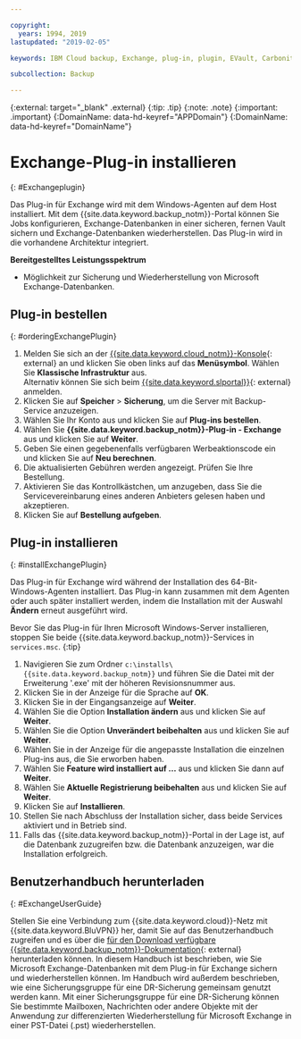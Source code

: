 ```yaml
---

copyright:
  years: 1994, 2019
lastupdated: "2019-02-05"

keywords: IBM Cloud backup, Exchange, plug-in, plugin, EVault, Carbonite

subcollection: Backup

---
```

{:external: target="_blank" .external}
{:tip: .tip}
{:note: .note}
{:important: .important}
{:DomainName: data-hd-keyref="APPDomain"}
{:DomainName: data-hd-keyref="DomainName"}

# Exchange-Plug-in installieren
{: #Exchangeplugin}

Das Plug-in für Exchange wird mit dem Windows-Agenten auf dem Host installiert. Mit dem {{site.data.keyword.backup_notm}}-Portal können Sie Jobs konfigurieren, Exchange-Datenbanken in einer sicheren, fernen Vault sichern und Exchange-Datenbanken wiederherstellen. Das Plug-in wird in die vorhandene Architektur integriert.

**Bereitgestelltes Leistungsspektrum**

- Möglichkeit zur Sicherung und Wiederherstellung von Microsoft Exchange-Datenbanken.

## Plug-in bestellen
{: #orderingExchangePlugin}

1. Melden Sie sich an der [{{site.data.keyword.cloud_notm}}-Konsole](https://{DomainName}){: external} an und klicken Sie oben links auf das **Menüsymbol**. Wählen Sie **Klassische Infrastruktur** aus. <br/>
   Alternativ können Sie sich beim [{{site.data.keyword.slportal}}](https://control.softlayer.com/){: external} anmelden.
2. Klicken Sie auf **Speicher** > **Sicherung**, um die Server mit Backup-Service anzuzeigen.
3. Wählen Sie Ihr Konto aus und klicken Sie auf **Plug-ins bestellen**.
4. Wählen Sie **{{site.data.keyword.backup_notm}}-Plug-in - Exchange** aus und klicken Sie auf **Weiter**.
5. Geben Sie einen gegebenenfalls verfügbaren Werbeaktionscode ein und klicken Sie auf **Neu berechnen**.
6. Die aktualisierten Gebühren werden angezeigt. Prüfen Sie Ihre Bestellung.
7. Aktivieren Sie das Kontrollkästchen, um anzugeben, dass Sie die Servicevereinbarung eines anderen Anbieters gelesen haben und akzeptieren.
8. Klicken Sie auf **Bestellung aufgeben**.

## Plug-in installieren
{: #installExchangePlugin}

Das Plug-in für Exchange wird während der Installation des 64-Bit-Windows-Agenten installiert. Das Plug-in kann zusammen mit dem Agenten oder auch später installiert werden, indem die Installation mit der Auswahl **Ändern** erneut ausgeführt wird.

Bevor Sie das Plug-in für Ihren Microsoft Windows-Server installieren, stoppen Sie beide {{site.data.keyword.backup_notm}}-Services in `services.msc`.
{:tip}

1. Navigieren Sie zum Ordner `c:\installs\{{site.data.keyword.backup_notm}}` und führen Sie die Datei mit der Erweiterung '.exe' mit der höheren Revisionsnummer aus.
2. Klicken Sie in der Anzeige für die Sprache auf **OK**.
3. Klicken Sie in der Eingangsanzeige auf **Weiter**.
4. Wählen Sie die Option **Installation ändern** aus und klicken Sie auf **Weiter**.
5. Wählen Sie die Option **Unverändert beibehalten** aus und klicken Sie auf **Weiter**.
6. Wählen Sie in der Anzeige für die angepasste Installation die einzelnen Plug-ins aus, die Sie erworben haben.
7. Wählen Sie **Feature wird installiert auf ...** aus und klicken Sie dann auf **Weiter**.
8. Wählen Sie **Aktuelle Registrierung beibehalten** aus und klicken Sie auf **Weiter**.
9. Klicken Sie auf **Installieren**.
10. Stellen Sie nach Abschluss der Installation sicher, dass beide Services aktiviert und in Betrieb sind.
11. Falls das {{site.data.keyword.backup_notm}}-Portal in der Lage ist, auf die Datenbank zuzugreifen bzw. die Datenbank anzuzeigen, war die Installation erfolgreich.

## Benutzerhandbuch herunterladen
{: #ExchangeUserGuide}

Stellen Sie eine Verbindung zum {{site.data.keyword.cloud}}-Netz mit {{site.data.keyword.BluVPN}} her, damit Sie auf das Benutzerhandbuch zugreifen und es über die [für den Download verfügbare {{site.data.keyword.backup_notm}}-Dokumentation](http://downloads.service.softlayer.com/evault/Documentation/){: external} herunterladen können. In diesem Handbuch ist beschrieben, wie Sie Microsoft Exchange-Datenbanken mit dem Plug-in für Exchange sichern und wiederherstellen können. Im Handbuch wird außerdem beschrieben, wie eine Sicherungsgruppe für eine DR-Sicherung gemeinsam genutzt werden kann. Mit einer Sicherungsgruppe für eine DR-Sicherung können Sie bestimmte Mailboxen, Nachrichten oder andere Objekte mit der Anwendung zur differenzierten Wiederherstellung für Microsoft Exchange in einer PST-Datei (.pst) wiederherstellen.
